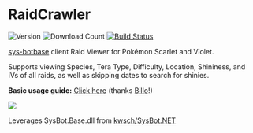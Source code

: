 # RaidCrawler
![Version](https://img.shields.io/github/v/release/LegoFigure11/RaidCrawler?label=latest%20release)
![Download Count](https://img.shields.io/github/downloads/LegoFigure11/RaidCrawler/total?label=total%20downloads)
[![Build Status](https://img.shields.io/github/actions/workflow/status/LegoFigure11/RaidCrawler/dotnet-desktop.yml?branch=main)](https://nightly.link/LegoFigure11/RaidCrawler/workflows/dotnet-desktop/main/RaidCrawler.zip)

[sys-botbase](https://github.com/olliz0r/sys-botbase) client Raid Viewer for Pokémon Scarlet and Violet.

Supports viewing Species, Tera Type, Difficulty, Location, Shininess, and IVs of all raids, as well as skipping dates to search for shinies.

**Basic usage guide:** [Click here](https://billo-guides.github.io/cfw/sv/raidcrawler) (thanks [Billo](https://github.com/Billo-PS)!)

![](https://i.imgur.com/J524iay.png)

Leverages SysBot.Base.dll from [kwsch/SysBot.NET](https://github.com/kwsch/SysBot.NET)
